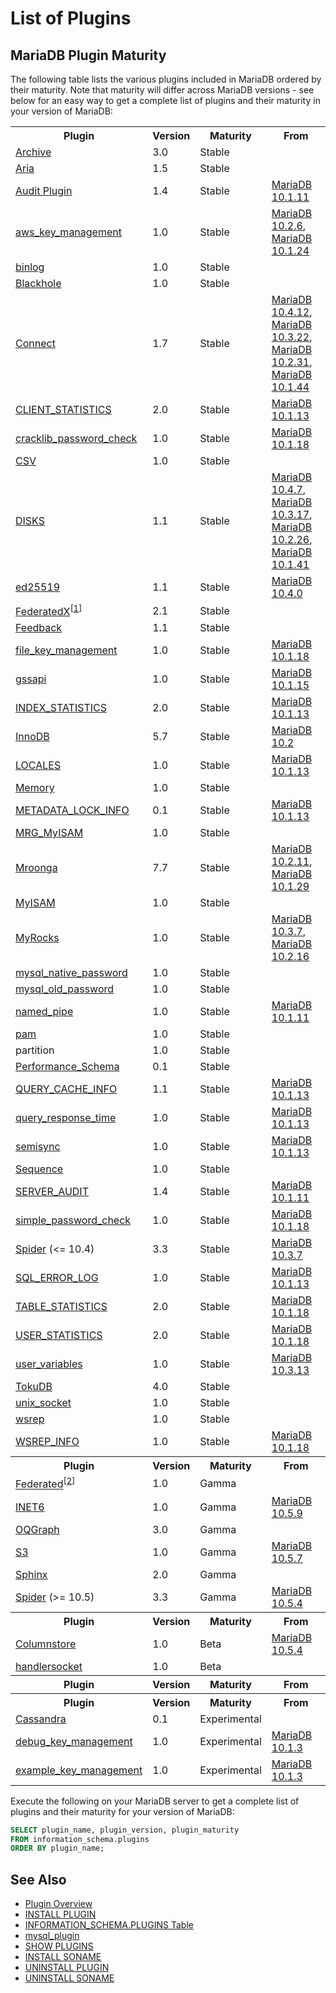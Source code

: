 # List of Plugins

## MariaDB Plugin Maturity

The following table lists the various plugins included in MariaDB ordered by their maturity. Note that maturity will differ across MariaDB versions - see below for an easy way to get a complete list of plugins and their maturity in your version of MariaDB:

<table><tbody><tr><th>Plugin</th><th>Version</th><th>Maturity</th><th>From</th></tr>
<tr><td><a href="/kb/en/archive/">Archive</a></td><td>3.0</td><td>Stable</td><td></td></tr>
<tr><td><a href="/kb/en/aria-formerly-known-as-maria/">Aria</a></td><td>1.5</td><td>Stable</td></tr>
<tr><td><a href="/kb/en/about-the-mariadb-audit-plugin/">Audit Plugin</a></td><td>1.4</td><td>Stable</td><td><a href="/kb/en/mariadb-10111-release-notes/">MariaDB 10.1.11</a></td></tr>
<tr><td><a href="/kb/en/aws-key-management-encryption-plugin/">aws_key_management</a></td><td>1.0</td><td>Stable</td><td><a href="/kb/en/mariadb-1026-release-notes/">MariaDB 10.2.6</a>, <a href="/kb/en/mariadb-10124-release-notes/">MariaDB 10.1.24</a></td></tr>
<tr><td><a href="/kb/en/binary-log/">binlog</a></td><td>1.0</td><td>Stable</td><td></td></tr>
<tr><td><a href="/kb/en/blackhole/">Blackhole</a></td><td>1.0</td><td>Stable</td><td></td></tr>
<tr><td><a href="/kb/en/connect/">Connect</a></td><td>1.7</td><td>Stable</td><td><a href="/kb/en/mariadb-10412-release-notes/">MariaDB 10.4.12</a>, <a href="/kb/en/mariadb-10322-release-notes/">MariaDB 10.3.22</a>, <a href="/kb/en/mariadb-10231-release-notes/">MariaDB 10.2.31</a>, <a href="/kb/en/mariadb-10144-release-notes/">MariaDB 10.1.44</a></td></tr>
<tr><td><a href="/kb/en/user-statistics/">CLIENT_STATISTICS</a></td><td>2.0</td><td>Stable</td><td><a href="/kb/en/mariadb-10113-release-notes/">MariaDB 10.1.13</a></td></tr>
<tr><td><a href="/kb/en/cracklib_password_check/">cracklib_password_check</a></td><td>1.0</td><td>Stable</td><td><a href="/kb/en/mariadb-10118-release-notes/">MariaDB 10.1.18</a></td></tr>
<tr><td><a href="/kb/en/csv/">CSV</a></td><td>1.0</td><td>Stable</td><td></td></tr>
<tr><td><a href="/kb/en/disks-plugin/">DISKS</a></td><td>1.1</td><td>Stable</td><td><a href="/kb/en/mariadb-1047-release-notes/">MariaDB 10.4.7</a>, <a href="/kb/en/mariadb-10317-release-notes/">MariaDB 10.3.17</a>, <a href="/kb/en/mariadb-10226-release-notes/">MariaDB 10.2.26</a>, <a href="/kb/en/mariadb-10141-release-notes/">MariaDB 10.1.41</a></td></tr>
<tr><td><a href="/kb/en/ed25519-authentication-plugin/">ed25519</a></td><td>1.1</td><td>Stable</td><td><a href="/kb/en/mariadb-1040-release-notes/">MariaDB 10.4.0</a></td></tr>
<tr><td><a href="/kb/en/federatedx-storage-engine/">FederatedX</a><sup class="reference" id="_ref-0">[<a href="#_note-0">1</a>]</sup></td><td>2.1</td><td>Stable</td><td></td></tr>
<tr><td><a href="/kb/en/feedback-plugin/">Feedback</a></td><td>1.1</td><td>Stable</td><td></td></tr>
<tr><td><a href="/kb/en/file-key-management-encryption-plugin/">file_key_management</a></td><td>1.0</td><td>Stable</td><td><a href="/kb/en/mariadb-10118-release-notes/">MariaDB 10.1.18</a></td></tr>
<tr><td><a href="/kb/en/gssapi-authentication-plugin/">gssapi</a></td><td>1.0</td><td>Stable</td><td><a href="/kb/en/mariadb-10115-release-notes/">MariaDB 10.1.15</a></td></tr>
<tr><td><a href="/kb/en/user-statistics/">INDEX_STATISTICS</a></td><td>2.0</td><td>Stable</td><td><a href="/kb/en/mariadb-10113-release-notes/">MariaDB 10.1.13</a></td></tr>
<tr><td><a href="/kb/en/xtradb-and-innodb/">InnoDB</a></td><td>5.7</td><td>Stable</td><td><a href="/kb/en/what-is-mariadb-102/">MariaDB 10.2</a></td></tr>
<tr><td><a href="/kb/en/locales-plugin/">LOCALES</a></td><td>1.0</td><td>Stable</td><td><a href="/kb/en/mariadb-10113-release-notes/">MariaDB 10.1.13</a></td></tr>
<tr><td><a href="/kb/en/memory-storage-engine/">Memory</a></td><td>1.0</td><td>Stable</td><td></td></tr>
<tr><td><a href="/kb/en/metadata_lock_info/">METADATA_LOCK_INFO</a></td><td>0.1</td><td>Stable</td><td><a href="/kb/en/mariadb-10113-release-notes/">MariaDB 10.1.13</a></td></tr>
<tr><td><a href="/kb/en/merge/">MRG_MyISAM</a></td><td>1.0</td><td>Stable</td><td></td></tr>
<tr><td><a href="/kb/en/mroonga/">Mroonga</a></td><td>7.7</td><td>Stable</td><td><a href="/kb/en/mariadb-10211-release-notes/">MariaDB 10.2.11</a>, <a href="/kb/en/mariadb-10129-release-notes/">MariaDB 10.1.29</a></td></tr>
<tr><td><a href="/kb/en/myisam-storage-engine/">MyISAM</a></td><td>1.0</td><td>Stable</td><td></td></tr>
<tr><td><a href="/kb/en/myrocks/">MyRocks</a></td><td>1.0</td><td>Stable</td><td><a href="/kb/en/mariadb-1037-release-notes/">MariaDB 10.3.7</a>, <a href="/kb/en/mariadb-10216-release-notes/">MariaDB 10.2.16</a></td></tr>
<tr><td><a href="/kb/en/authentication-plugin-mysql_native_password/">mysql_native_password</a></td><td>1.0</td><td>Stable</td><td></td></tr>
<tr><td><a href="/kb/en/authentication-plugin-mysql_old_password/">mysql_old_password</a></td><td>1.0</td><td>Stable</td><td></td></tr>
<tr><td><a href="/kb/en/named_pipe-authentication-plugin/">named_pipe</a></td><td>1.0</td><td>Stable</td><td><a href="/kb/en/mariadb-10111-release-notes/">MariaDB 10.1.11</a></td></tr>
<tr><td><a href="/kb/en/pam-authentication-plugin/">pam</a></td><td>1.0</td><td>Stable</td><td></td></tr>
<tr><td>partition</td><td>1.0</td><td>Stable</td><td></td></tr>
<tr><td><a href="/kb/en/performance-schema/">Performance_Schema</a></td><td>0.1</td><td>Stable</td><td></td></tr>
<tr><td><a href="/kb/en/query_cache_info-plugin/">QUERY_CACHE_INFO</a></td><td>1.1</td><td>Stable</td><td><a href="/kb/en/mariadb-10113-release-notes/">MariaDB 10.1.13</a></td></tr>
<tr><td><a href="/kb/en/query_response_time-plugin/">query_response_time</a></td><td>1.0</td><td>Stable</td><td><a href="/kb/en/mariadb-10113-release-notes/">MariaDB 10.1.13</a></td></tr>
<tr><td><a href="/kb/en/semisynchronous-replication/">semisync</a></td><td>1.0</td><td>Stable</td><td><a href="/kb/en/mariadb-10113-release-notes/">MariaDB 10.1.13</a></td></tr>
<tr><td><a href="/kb/en/sequence/">Sequence</a></td><td>1.0</td><td>Stable</td><td></td></tr>
<tr><td><a href="/kb/en/mariadb-audit-plugin/">SERVER_AUDIT</a></td><td>1.4</td><td>Stable</td><td><a href="/kb/en/mariadb-10111-release-notes/">MariaDB 10.1.11</a></td></tr>
<tr><td><a href="/kb/en/simple_password_check/">simple_password_check</a></td><td>1.0</td><td>Stable</td><td><a href="/kb/en/mariadb-10118-release-notes/">MariaDB 10.1.18</a></td></tr>
<tr><td><a href="/kb/en/spider/">Spider</a> (&lt;= 10.4)</td><td>3.3</td><td>Stable</td><td><a href="/kb/en/mariadb-1037-release-notes/">MariaDB 10.3.7</a></td></tr>
<tr><td><a href="/kb/en/sql_error_log-plugin/">SQL_ERROR_LOG</a></td><td>1.0</td><td>Stable</td><td><a href="/kb/en/mariadb-10113-release-notes/">MariaDB 10.1.13</a></td></tr>
<tr><td><a href="/kb/en/user-statistics/">TABLE_STATISTICS</a></td><td>2.0</td><td>Stable</td><td><a href="/kb/en/mariadb-10118-release-notes/">MariaDB 10.1.18</a></td></tr>
<tr><td><a href="/kb/en/user-statistics/">USER_STATISTICS</a></td><td>2.0</td><td>Stable</td><td><a href="/kb/en/mariadb-10118-release-notes/">MariaDB 10.1.18</a></td></tr>
<tr><td><a href="/kb/en/user-variables-plugin/">user_variables</a></td><td>1.0</td><td>Stable</td><td><a href="/kb/en/mariadb-10313-release-notes/">MariaDB 10.3.13</a></td></tr>
<tr><td><a href="/kb/en/tokudb/">TokuDB</a></td><td>4.0</td><td>Stable</td><td></td></tr>
<tr><td><a href="/kb/en/unix_socket-authentication-plugin/">unix_socket</a></td><td>1.0</td><td>Stable</td><td></td></tr>
<tr><td><a href="/kb/en/galera/">wsrep</a></td><td>1.0</td><td>Stable</td><td></td></tr>
<tr><td><a href="/kb/en/wsrep_info-plugin/">WSREP_INFO</a></td><td>1.0</td><td>Stable</td><td><a href="/kb/en/mariadb-10118-release-notes/">MariaDB 10.1.18</a></td></tr>
<tr><th>Plugin</th><th>Version</th><th>Maturity</th><th>From</th></tr>
<tr><td><a href="/kb/en/federated-storage-engine/">Federated</a><sup class="reference" id="_ref-1">[<a href="#_note-1">2</a>]</sup></td><td>1.0</td><td>Gamma</td><td></td></tr>
<tr><td><a href="/kb/en/inet6/">INET6</a></td><td>1.0</td><td>Gamma</td><td><a href="/kb/en/mariadb-1059-release-notes/">MariaDB 10.5.9</a></td></tr>
<tr><td><a href="/kb/en/oqgraph-storage-engine/">OQGraph</a></td><td>3.0</td><td>Gamma</td><td></td></tr>
<tr><td><a href="/kb/en/s3-storage-engine/">S3</a></td><td>1.0</td><td>Gamma</td><td><a href="/kb/en/mariadb-1057-release-notes/">MariaDB 10.5.7</a></td></tr>
<tr><td><a href="/kb/en/sphinx-storage-engine/">Sphinx</a></td><td>2.0</td><td>Gamma</td><td></td></tr>
<tr><td><a href="/kb/en/spider/">Spider</a> (&gt;= 10.5)</td><td>3.3</td><td>Gamma</td><td><a href="/kb/en/mariadb-1054-release-notes/">MariaDB 10.5.4</a></td></tr>
<tr><th>Plugin</th><th>Version</th><th>Maturity</th><th>From</th></tr>
<tr><td><a href="/kb/en/mariadb-columnstore/">Columnstore</a></td><td>1.0</td><td>Beta</td><td><a href="/kb/en/mariadb-1054-release-notes/">MariaDB 10.5.4</a></td></tr>
<tr><td><a href="/kb/en/handlersocket/">handlersocket</a></td><td>1.0</td><td>Beta</td><td></td></tr>
<tr><th>Plugin</th><th>Version</th><th>Maturity</th><th>From</th></tr>
<tr><th>Plugin</th><th>Version</th><th>Maturity</th><th>From</th></tr>
<tr><td><a href="/kb/en/cassandra/">Cassandra</a></td><td>0.1</td><td>Experimental</td><td></td></tr>
<tr><td><a href="/kb/en/encryption-plugins/">debug_key_management</a></td><td>1.0</td><td>Experimental</td><td><a href="/kb/en/mariadb-1013-release-notes/">MariaDB 10.1.3</a></td></tr>
<tr><td><a href="/kb/en/encryption-plugins/">example_key_management</a></td><td>1.0</td><td>Experimental</td><td><a href="/kb/en/mariadb-1013-release-notes/">MariaDB 10.1.3</a></td></tr>
</tbody></table>

Execute the following on your MariaDB server to get a complete list of plugins and their maturity for your version of MariaDB:

```sql
SELECT plugin_name, plugin_version, plugin_maturity
FROM information_schema.plugins
ORDER BY plugin_name;
```

## See Also

- [Plugin Overview](/columns-storage-engines-and-plugins/plugins/plugin-overview)
- [INSTALL PLUGIN](/sql-statements-structure/sql-statements/administrative-sql-statements/plugin-sql-statements/install-plugin)
- [INFORMATION_SCHEMA.PLUGINS Table](/sql-statements-structure/sql-statements/administrative-sql-statements/system-tables/information-schema/information-schema-tables/plugins-table-information-schema)
- [mysql_plugin](/clients-utilities/mysql_plugin)
- [SHOW PLUGINS](/sql-statements-structure/sql-statements/administrative-sql-statements/show/show-plugins)
- [INSTALL SONAME](/sql-statements-structure/sql-statements/administrative-sql-statements/plugin-sql-statements/install-soname)
- [UNINSTALL PLUGIN](/sql-statements-structure/sql-statements/administrative-sql-statements/plugin-sql-statements/uninstall-plugin)
- [UNINSTALL SONAME](/sql-statements-structure/sql-statements/administrative-sql-statements/plugin-sql-statements/uninstall-soname)

